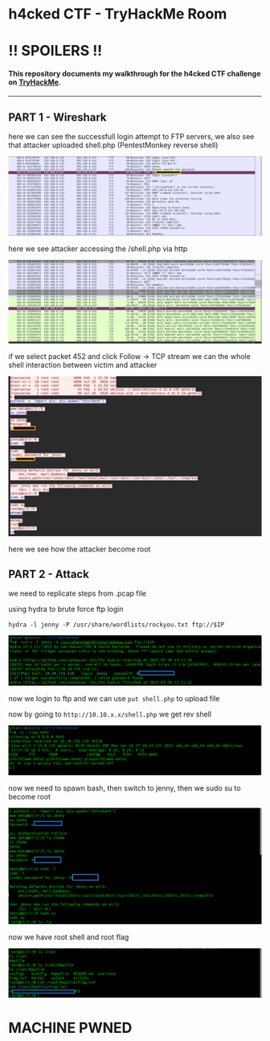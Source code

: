 # h4cked CTF - TryHackMe Room
# **!! SPOILERS !!**
#### This repository documents my walkthrough for the **h4cked** CTF challenge on [TryHackMe](https://tryhackme.com/room/h4cked). 
---


## PART 1 - Wireshark

here we can see the successfull login attempt to FTP servers, we also see that attacker uploaded shell.php (PentestMonkey reverse shell)

![ftp](imgs/ftp.png "ftp")

here we see attacker accessing the /shell.php via http

![http](imgs/http.png "http")

if we select packet 452 and click Follow -> TCP stream we can the whole shell interaction between victim and attacker

![tcp](imgs/tcp.png "tcp")

here we see how the attacker become root 

## PART 2 - Attack

we need to replicate steps from .pcap file 

using hydra to brute force ftp login

```
hydra -l jenny -P /usr/share/wordlists/rockyou.txt ftp://$IP
```

![hydra](imgs/hydra.png "hydra")


now we login to ftp and we can use `put shell.php` to upload file

now by going to `http://10.10.x.x/shell.php` we get rev shell

![shell](imgs/shell.png "shell")

now we need to spawn bash, then switch to jenny, then we sudo su to become root

![root](imgs/root.png "root")

now we have root shell and root flag

![flag](imgs/flag.png "flag")

# MACHINE PWNED
